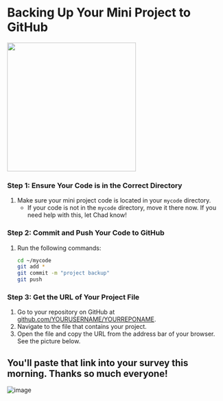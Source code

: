 # Backing Up Your Mini Project to GitHub

<img src="https://img.devrant.com/devrant/rant/r_1766050_zT1qo.jpg" width="300" />

### Step 1: Ensure Your Code is in the Correct Directory

1. Make sure your mini project code is located in your `mycode` directory.
   - If your code is not in the `mycode` directory, move it there now. If you need help with this, let Chad know!

### Step 2: Commit and Push Your Code to GitHub

1. Run the following commands:

   ```bash
   cd ~/mycode
   git add *
   git commit -m "project backup"
   git push
   ```

### Step 3: Get the URL of Your Project File

1. Go to your repository on GitHub at [github.com/YOURUSERNAME/YOURREPONAME](https://github.com).
2. Navigate to the file that contains your project.
3. Open the file and copy the URL from the address bar of your browser. See the picture below.

## You'll paste that link into your survey this morning. Thanks so much everyone!

![image](https://github.com/user-attachments/assets/1732f8ab-78b3-4722-88b9-edfc0cab3c2a)

